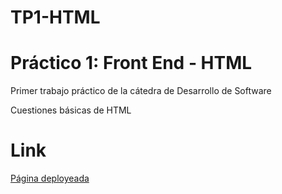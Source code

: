 # TP1-HTML
<h1>Práctico 1: Front End - HTML </h1>
<p>Primer trabajo práctico de la cátedra de Desarrollo de Software</p>
<p>Cuestiones básicas de HTML</p>

<h1>Link</h1>
<a href="https://l-lopezmartin.github.io/TP1-HTML/">Página deployeada</a>
